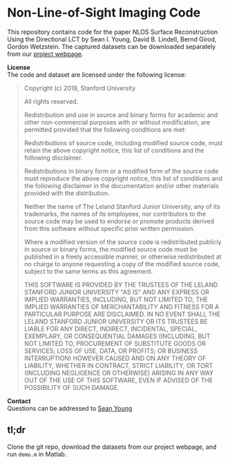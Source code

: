 # Non-Line-of-Sight Imaging Code

This repository contains code for the paper NLOS Surface Reconstruction Using the Directional LCT by Sean I. Young, David B. Lindell, Bernd Girod, Gordon Wetzstein. The captured datasets can be downloaded separately from our [project webpage](http://computationalimaging.org).

**License**  
The code and dataset are licensed under the following license:
> Copyright (c) 2018, Stanford University
>
> All rights reserved.
>
> Redistribution and use in source and binary forms for academic and other non-commercial purposes with or without modification, are permitted provided that the following conditions are met:
>
> Redistributions of source code, including modified source code, must retain the above copyright notice, this list of conditions and the following disclaimer.
>
> Redistributions in binary form or a modified form of the source code must reproduce the above copyright notice, this list of conditions and the following disclaimer in the documentation and/or other materials provided with the distribution.
>
> Neither the name of The Leland Stanford Junior University, any of its trademarks, the names of its employees, nor contributors to the source code may be used to endorse or promote products derived from this software without specific prior written permission.
>
> Where a modified version of the source code is redistributed publicly in source or binary forms, the modified source code must be published in a freely accessible manner, or otherwise redistributed at no charge to anyone requesting a copy of the modified source code, subject to the same terms as this agreement.
>
> THIS SOFTWARE IS PROVIDED BY THE TRUSTEES OF THE LELAND STANFORD JUNIOR UNIVERSITY "AS IS" AND ANY EXPRESS OR IMPLIED WARRANTIES, INCLUDING, BUT NOT LIMITED TO, THE IMPLIED WARRANTIES OF MERCHANTABILITY AND FITNESS FOR A PARTICULAR PURPOSE ARE DISCLAIMED. IN NO EVENT SHALL THE LELAND STANFORD JUNIOR UNIVERSITY OR ITS TRUSTEES BE LIABLE FOR ANY DIRECT, INDIRECT, INCIDENTAL, SPECIAL, EXEMPLARY, OR CONSEQUENTIAL DAMAGES (INCLUDING, BUT NOT LIMITED TO, PROCUREMENT OF SUBSTITUTE GOODS OR SERVICES; LOSS OF USE, DATA, OR PROFITS; OR BUSINESS INTERRUPTION) HOWEVER CAUSED AND ON ANY THEORY OF LIABILITY, WHETHER IN CONTRACT, STRICT LIABILITY, OR TORT (INCLUDING NEGLIGENCE OR OTHERWISE) ARISING IN ANY WAY OUT OF THE USE OF THIS SOFTWARE, EVEN IF ADVISED OF THE POSSIBILITY OF SUCH DAMAGE.

**Contact**  
Questions can be addressed to [Sean Young](mailto:sean0@stanford.edu)

## tl;dr
Clone the git repo, download the datasets from our project webpage, and run `demo.m` in Matlab.
